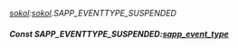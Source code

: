 _[sokol](../../modules/sokol/sokol-module.md):[sokol](../../modules/sokol/sokol-module.md).SAPP\_EVENTTYPE\_SUSPENDED_
##### Const SAPP\_EVENTTYPE\_SUSPENDED:[sapp_event_type](../../modules/sokol/sokol-sapp_event_type.md)
